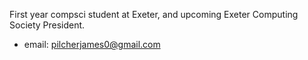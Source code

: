 First year compsci student at Exeter, and upcoming Exeter Computing Society President.
- email: pilcherjames0@gmail.com
